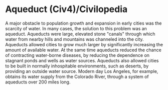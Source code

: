 # Aqueduct (Civ4)/Civilopedia

A major obstacle to population growth and expansion in early cities was the scarcity of water. In many cases, the solution to this problem was an aqueduct. Aqueducts were large, elevated stone "canals" through which water from nearby hills and mountains was channeled into the city. Aqueducts allowed cities to grow much larger by significantly increasing the amount of available water. At the same time aqueducts reduced the chance of contracting water-borne diseases, by reducing the dependence on stagnant ponds and wells as water sources. Aqueducts also allowed cities to be built in normally inhospitable environments, such as deserts, by providing an outside water source. Modern day Los Angeles, for example, obtains its water supply from the Colorado River, through a system of aqueducts over 200 miles long.